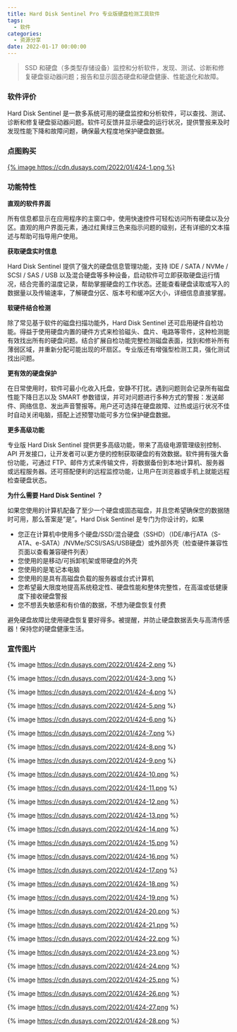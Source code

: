 ```yaml
---
title: Hard Disk Sentinel Pro 专业版硬盘检测工具软件
tags:
  - 软件
categories:
  - 资源分享
date: 2022-01-17 00:00:00
---
```


> SSD 和硬盘（多类型存储设备）监控和分析软件，发现、测试、诊断和修复硬盘驱动器问题；报告和显示固态硬盘和硬盘健康、性能退化和故障。

<!-- more -->

### 软件评价

Hard Disk Sentinel 是一款多系统可用的硬盘监控和分析软件，可以查找、测试、诊断和修复硬盘驱动器问题。软件可反馈并显示硬盘的运行状况，提供警报来及时发现性能下降和故障问题，确保最大程度地保护硬盘数据。

### 点图购买

[{% image https://cdn.dusays.com/2022/01/424-1.png %}](https://r-g.io/MLfaA3)

### 功能特性

**直观的软件界面**

所有信息都显示在应用程序的主窗口中，使用快速控件可轻松访问所有硬盘以及分区。直观的用户界面元素，通过红黄绿三色来指示问题的级别，还有详细的文本描述与帮助可指导用户使用。

**获取硬盘实时信息**

Hard Disk Sentinel 提供了强大的硬盘信息管理功能，支持 IDE / SATA / NVMe / SCSI / SAS / USB 以及混合硬盘等多种设备，启动软件可立即获取硬盘运行情况，结合完善的温度记录，帮助掌握硬盘的工作状态。还能查看硬盘读取或写入的数据量以及传输速率，了解硬盘分区、版本号和缓冲区大小，详细信息直接掌握。

**软硬件结合检测**

除了常见基于软件的磁盘扫描功能外，Hard Disk Sentinel 还可启用硬件自检功能。得益于使用硬盘内置的硬件方式来检验磁头、盘片、电路等零件，这种检测能有效找出所有的硬盘问题。结合扩展自检功能完整检测磁盘表面，找到和修补所有薄弱区域，并重新分配可能出现的坏扇区。专业版还有增强型检测工具，强化测试找出问题。

**更有效的硬盘保护**

在日常使用时，软件可最小化收入托盘，安静不打扰。遇到问题则会记录所有磁盘性能下降日志以及 SMART 参数错误，并可对问题进行多种方式的警报：发送邮件、网络信息、发出声音警报等。用户还可选择在硬盘故障、过热或运行状况不佳时自动关闭电脑，搭配上述预警功能可多方位保护硬盘数据。

**更多高级功能**

专业版 Hard Disk Sentinel 提供更多高级功能，带来了高级电源管理级别控制、API 开发接口，让开发者可以更方便的控制获取硬盘的有效数据。软件拥有强大备份功能，可通过 FTP、邮件方式来传输文件，将数据备份到本地计算机、服务器或远程服务器。还可搭配便利的远程监控功能，让用户在浏览器或手机上就能远程检查硬盘状态。

**为什么需要 Hard Disk Sentinel ？**

如果您使用的计算机配备了至少一个硬盘或固态磁盘，并且您希望确保您的数据随时可用，那么答案是”是”。Hard Disk Sentinel 是专门为你设计的，如果

* 您正在计算机中使用多个硬盘/SSD/混合硬盘（SSHD）（IDE/串行ATA（S-ATA、e-SATA）/NVMe/SCSI/SAS/USB硬盘）或外部外壳（检查硬件兼容性页面以查看兼容硬件列表）
* 您使用的是移动/可拆卸机架或带硬盘的外壳
* 您使用的是笔记本电脑
* 您使用的是具有高磁盘负载的服务器或台式计算机
* 您希望最大限度地提高系统稳定性、硬盘性能和整体完整性，在高温或低健康度下接收硬盘警报
* 您不想丢失敏感和有价值的数据，不想为硬盘恢复付费

避免硬盘故障比使用硬盘恢复要好得多。被提醒，并防止硬盘数据丢失与高清传感器！保持您的硬盘健康生活。

### 宣传图片

{% image https://cdn.dusays.com/2022/01/424-2.png %}

{% image https://cdn.dusays.com/2022/01/424-3.png %}

{% image https://cdn.dusays.com/2022/01/424-4.png %}

{% image https://cdn.dusays.com/2022/01/424-5.png %}

{% image https://cdn.dusays.com/2022/01/424-6.png %}

{% image https://cdn.dusays.com/2022/01/424-7.png %}

{% image https://cdn.dusays.com/2022/01/424-8.png %}

{% image https://cdn.dusays.com/2022/01/424-9.png %}

{% image https://cdn.dusays.com/2022/01/424-10.png %}

{% image https://cdn.dusays.com/2022/01/424-11.png %}

{% image https://cdn.dusays.com/2022/01/424-12.png %}

{% image https://cdn.dusays.com/2022/01/424-13.png %}

{% image https://cdn.dusays.com/2022/01/424-14.png %}

{% image https://cdn.dusays.com/2022/01/424-15.png %}

{% image https://cdn.dusays.com/2022/01/424-16.png %}

{% image https://cdn.dusays.com/2022/01/424-17.png %}

{% image https://cdn.dusays.com/2022/01/424-18.png %}

{% image https://cdn.dusays.com/2022/01/424-19.png %}

{% image https://cdn.dusays.com/2022/01/424-20.png %}

{% image https://cdn.dusays.com/2022/01/424-21.png %}

{% image https://cdn.dusays.com/2022/01/424-22.png %}

{% image https://cdn.dusays.com/2022/01/424-23.png %}

{% image https://cdn.dusays.com/2022/01/424-24.png %}

{% image https://cdn.dusays.com/2022/01/424-25.png %}

{% image https://cdn.dusays.com/2022/01/424-26.png %}

{% image https://cdn.dusays.com/2022/01/424-27.png %}

{% image https://cdn.dusays.com/2022/01/424-28.png %}
